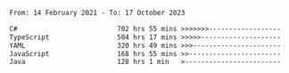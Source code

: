 <!-- [![Top Langs](https://github-readme-stats.vercel.app/api/top-langs/?username=thititongumpun&layout=compact&langs_count=7&theme=prussian)](https://github.com/thititongumpun)
[![Anurag's GitHub stats](https://github-readme-stats.vercel.app/api?username=thititongumpun&hide=stars&show_icons=true&theme=prussian)](https://github.com/thititongumpun) -->

<!--START_SECTION:waka-->

```txt
From: 14 February 2021 - To: 17 October 2023

C#                         702 hrs 55 mins >>>>>>>------------------   26.89 %
TypeScript                 504 hrs 17 mins >>>>>--------------------   19.29 %
YAML                       320 hrs 49 mins >>>----------------------   12.27 %
JavaScript                 168 hrs 55 mins >>-----------------------   06.46 %
Java                       128 hrs 1 min   >------------------------   04.90 %
```

<!--END_SECTION:waka-->
